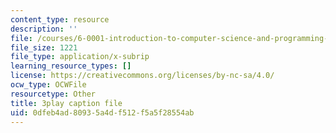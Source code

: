 ```yaml
---
content_type: resource
description: ''
file: /courses/6-0001-introduction-to-computer-science-and-programming-in-python-fall-2016/0dfeb4ad80935a4df512f5a5f28554ab_w4uxYDPsjbw.srt
file_size: 1221
file_type: application/x-subrip
learning_resource_types: []
license: https://creativecommons.org/licenses/by-nc-sa/4.0/
ocw_type: OCWFile
resourcetype: Other
title: 3play caption file
uid: 0dfeb4ad-8093-5a4d-f512-f5a5f28554ab
---
```


